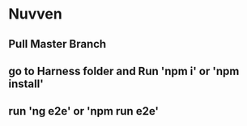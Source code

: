 # Nuvven


## Pull Master Branch
## go to Harness folder and Run 'npm i' or 'npm install' 
## run 'ng e2e' or 'npm run e2e' 


